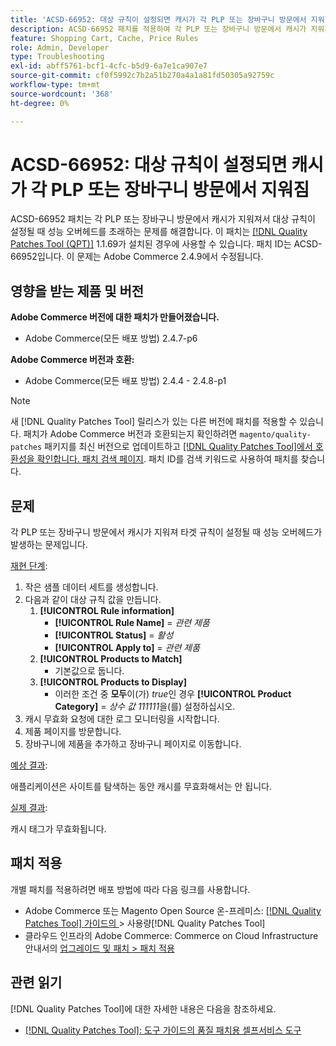 ```yaml
---
title: 'ACSD-66952: 대상 규칙이 설정되면 캐시가 각 PLP 또는 장바구니 방문에서 지워짐'
description: ACSD-66952 패치를 적용하여 각 PLP 또는 장바구니 방문에서 캐시가 지워져 타겟 규칙이 설정될 때 불필요한 성능 오버헤드가 발생하는 Adobe Commerce 문제를 해결합니다.
feature: Shopping Cart, Cache, Price Rules
role: Admin, Developer
type: Troubleshooting
exl-id: abff5761-bcf1-4cfc-b5d9-6a7e1ca907e7
source-git-commit: cf0f5992c7b2a51b270a4a1a81fd50305a92759c
workflow-type: tm+mt
source-wordcount: '368'
ht-degree: 0%

---
```


# ACSD-66952: 대상 규칙이 설정되면 캐시가 각 PLP 또는 장바구니 방문에서 지워짐

ACSD-66952 패치는 각 PLP 또는 장바구니 방문에서 캐시가 지워져서 대상 규칙이 설정될 때 성능 오버헤드를 초래하는 문제를 해결합니다. 이 패치는 [[!DNL Quality Patches Tool (QPT)]](/help/tools/quality-patches-tool/quality-patches-tool-to-self-serve-quality-patches.md) 1.1.69가 설치된 경우에 사용할 수 있습니다. 패치 ID는 ACSD-66952입니다. 이 문제는 Adobe Commerce 2.4.9에서 수정됩니다.

## 영향을 받는 제품 및 버전

**Adobe Commerce 버전에 대한 패치가 만들어졌습니다.**

* Adobe Commerce(모든 배포 방법) 2.4.7-p6

**Adobe Commerce 버전과 호환:**

* Adobe Commerce(모든 배포 방법) 2.4.4 - 2.4.8-p1

>[!NOTE]
>
>새 [!DNL Quality Patches Tool] 릴리스가 있는 다른 버전에 패치를 적용할 수 있습니다. 패치가 Adobe Commerce 버전과 호환되는지 확인하려면 `magento/quality-patches` 패키지를 최신 버전으로 업데이트하고 [[!DNL Quality Patches Tool]에서 호환성을 확인합니다. 패치 검색 페이지](https://experienceleague.adobe.com/tools/commerce-quality-patches/index.html?lang=ko). 패치 ID를 검색 키워드로 사용하여 패치를 찾습니다.

## 문제

각 PLP 또는 장바구니 방문에서 캐시가 지워져 타겟 규칙이 설정될 때 성능 오버헤드가 발생하는 문제입니다.

<u>재현 단계</u>:

1. 작은 샘플 데이터 세트를 생성합니다.
1. 다음과 같이 대상 규칙 값을 만듭니다.
   1. **[!UICONTROL Rule information]**
      * **[!UICONTROL Rule Name]** = *관련 제품*
      * **[!UICONTROL Status]** = *활성*
      * **[!UICONTROL Apply to]** = *관련 제품*
   1. **[!UICONTROL Products to Match]**
      * 기본값으로 둡니다.
   1. **[!UICONTROL Products to Display]**
      * 이러한 조건 중 **모두**&#x200B;이(가) *true*&#x200B;인 경우 **[!UICONTROL Product Category]** = *상수 값 111111*&#x200B;을(를) 설정하십시오.
1. 캐시 무효화 요청에 대한 로그 모니터링을 시작합니다.
1. 제품 페이지를 방문합니다.
1. 장바구니에 제품을 추가하고 장바구니 페이지로 이동합니다.

<u>예상 결과</u>:

애플리케이션은 사이트를 탐색하는 동안 캐시를 무효화해서는 안 됩니다.

<u>실제 결과</u>:

캐시 태그가 무효화됩니다.

## 패치 적용

개별 패치를 적용하려면 배포 방법에 따라 다음 링크를 사용합니다.

* Adobe Commerce 또는 Magento Open Source 온-프레미스: [[!DNL Quality Patches Tool]  가이드의 &#x200B;](/help/tools/quality-patches-tool/usage.md)> 사용량[!DNL Quality Patches Tool]
* 클라우드 인프라의 Adobe Commerce: Commerce on Cloud Infrastructure 안내서의 [업그레이드 및 패치 > 패치 적용](https://experienceleague.adobe.com/docs/commerce-cloud-service/user-guide/develop/upgrade/apply-patches.html?lang=ko)

## 관련 읽기

[!DNL Quality Patches Tool]에 대한 자세한 내용은 다음을 참조하세요.

* [[!DNL Quality Patches Tool]: 도구 가이드의 품질 패치용 셀프서비스 도구](/help/tools/quality-patches-tool/quality-patches-tool-to-self-serve-quality-patches.md)
